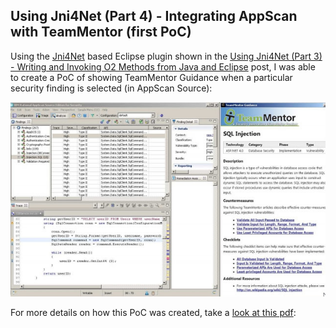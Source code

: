 ##  Using Jni4Net (Part 4) - Integrating AppScan with TeamMentor (first PoC) 

Using the [Jni4Net](http://jni4net.sourceforge.net/) based  Eclipse plugin shown in the [Using Jni4Net (Part 3) - Writing and Invoking O2 Methods from Java and Eclipse](http://diniscruz.blogspot.co.uk/2012/11/using-jni4net-part-3-writing-and.html) post, I was able to create a PoC of showing TeamMentor Guidance when a particular security finding is selected (in AppScan Source):

[![](images/CropperCapture_5B82_5D.jpg)](http://4.bp.blogspot.com/-E36Zeb3zLp4/UKdODByxdRI/AAAAAAAACUk/DLew5PLydH4/s1600/CropperCapture%5B82%5D.jpg)

For more details on how this PoC was created, take a [look at this pdf](https://dl.dropbox.com/u/81532342/O2%20Raw%20Docs/Pdfs/Integrating%20AppScan%20with%20TeamMentor%20%28PoC%201%29.pdf):